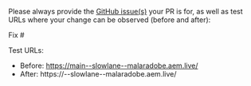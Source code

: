 Please always provide the [GitHub issue(s)](../issues) your PR is for, as well as test URLs where your change can be observed (before and after):

Fix #<gh-issue-id>

Test URLs:
- Before: https://main--slowlane--malaradobe.aem.live/
- After: https://<branch>--slowlane--malaradobe.aem.live/
